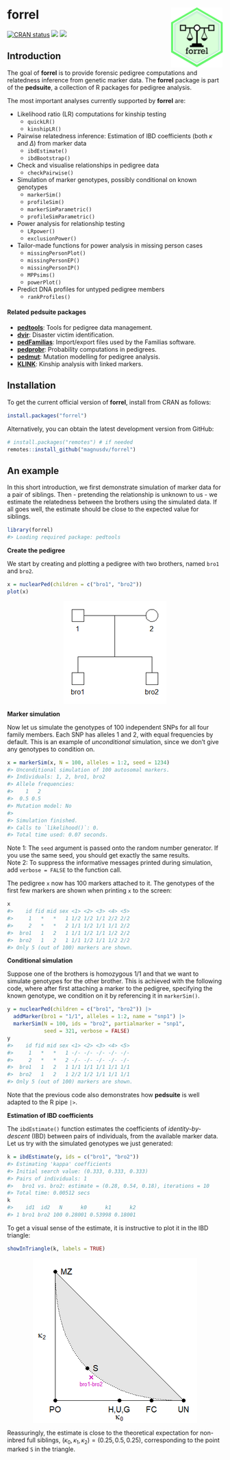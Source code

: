 
<!-- README.md is generated from README.Rmd. Please edit that file -->

# forrel <img src="man/figures/logo.png" align="right" height=140/>

<!-- badges: start -->

[![CRAN
status](https://www.r-pkg.org/badges/version/forrel)](https://CRAN.R-project.org/package=forrel)
[![](https://cranlogs.r-pkg.org/badges/grand-total/forrel?color=yellow)](https://cran.r-project.org/package=forrel)
[![](https://cranlogs.r-pkg.org/badges/last-month/forrel?color=yellow)](https://cran.r-project.org/package=forrel)
<!-- badges: end -->

## Introduction

The goal of **forrel** is to provide forensic pedigree computations and
relatedness inference from genetic marker data. The **forrel** package
is part of the **pedsuite**, a collection of R packages for pedigree
analysis.

The most important analyses currently supported by **forrel** are:

- Likelihood ratio (LR) computations for kinship testing
  - `quickLR()`
  - `kinshipLR()`
- Pairwise relatedness inference: Estimation of IBD coefficients (both
  $\kappa$ and $\Delta$) from marker data
  - `ibdEstimate()`
  - `ibdBootstrap()`
- Check and visualise relationships in pedigree data
  - `checkPairwise()`
- Simulation of marker genotypes, possibly conditional on known
  genotypes
  - `markerSim()`
  - `profileSim()`
  - `markerSimParametric()`
  - `profileSimParametric()`
- Power analysis for relationship testing
  - `LRpower()`
  - `exclusionPower()`
- Tailor-made functions for power analysis in missing person cases
  - `missingPersonPlot()`
  - `missingPersonEP()`
  - `missingPersonIP()`
  - `MPPsims()`
  - `powerPlot()`
- Predict DNA profiles for untyped pedigree members
  - `rankProfiles()`

#### Related pedsuite packages

- [**pedtools**](https://github.com/magnusdv/pedtools): Tools for
  pedigree data management.
- [**dvir**](https://github.com/magnusdv/dvir): Disaster victim
  identification.
- [**pedFamilias**](https://github.com/magnusdv/pedFamilias):
  Import/export files used by the Familias software.
- [**pedprobr**](https://github.com/magnusdv/pedprobr): Probability
  computations in pedigrees.
- [**pedmut**](https://github.com/magnusdv/pedmut): Mutation modelling
  for pedigree analysis.
- [**KLINK**](https://github.com/magnusdv/KLINK): Kinship analysis with
  linked markers.

## Installation

To get the current official version of **forrel**, install from CRAN as
follows:

``` r
install.packages("forrel")
```

Alternatively, you can obtain the latest development version from
GitHub:

``` r
# install.packages("remotes") # if needed
remotes::install_github("magnusdv/forrel")
```

## An example

In this short introduction, we first demonstrate simulation of marker
data for a pair of siblings. Then - pretending the relationship is
unknown to us - we estimate the relatedness between the brothers using
the simulated data. If all goes well, the estimate should be close to
the expected value for siblings.

``` r
library(forrel)
#> Loading required package: pedtools
```

**Create the pedigree**

We start by creating and plotting a pedigree with two brothers, named
`bro1` and `bro2`.

``` r
x = nuclearPed(children = c("bro1", "bro2"))
plot(x)
```

<img src="man/figures/README-sibs-1.png" style="display: block; margin: auto;" />

**Marker simulation**

Now let us simulate the genotypes of 100 independent SNPs for all four
family members. Each SNP has alleles 1 and 2, with equal frequencies by
default. This is an example of *unconditional* simulation, since we
don’t give any genotypes to condition on.

``` r
x = markerSim(x, N = 100, alleles = 1:2, seed = 1234)
#> Unconditional simulation of 100 autosomal markers.
#> Individuals: 1, 2, bro1, bro2
#> Allele frequencies:
#>    1   2
#>  0.5 0.5
#> Mutation model: No 
#> 
#> Simulation finished.
#> Calls to `likelihood()`: 0.
#> Total time used: 0.07 seconds.
```

Note 1: The `seed` argument is passed onto the random number generator.
If you use the same seed, you should get exactly the same results.  
Note 2: To suppress the informative messages printed during simulation,
add `verbose = FALSE` to the function call.

The pedigree `x` now has 100 markers attached to it. The genotypes of
the first few markers are shown when printing `x` to the screen:

``` r
x
#>    id fid mid sex <1> <2> <3> <4> <5>
#>     1   *   *   1 1/2 1/2 1/1 2/2 2/2
#>     2   *   *   2 1/1 1/2 1/1 1/1 2/2
#>  bro1   1   2   1 1/1 1/2 1/1 1/2 2/2
#>  bro2   1   2   1 1/1 1/2 1/1 1/2 2/2
#> Only 5 (out of 100) markers are shown.
```

**Conditional simulation**

Suppose one of the brothers is homozygous 1/1 and that we want to
simulate genotypes for the other brother. This is achieved with the
following code, where after first attaching a marker to the pedigree,
specifying the known genotype, we condition on it by referencing it in
`markerSim()`.

``` r
y = nuclearPed(children = c("bro1", "bro2")) |> 
  addMarker(bro1 = "1/1", alleles = 1:2, name = "snp1") |> 
  markerSim(N = 100, ids = "bro2", partialmarker = "snp1", 
            seed = 321, verbose = FALSE)
y
#>    id fid mid sex <1> <2> <3> <4> <5>
#>     1   *   *   1 -/- -/- -/- -/- -/-
#>     2   *   *   2 -/- -/- -/- -/- -/-
#>  bro1   1   2   1 1/1 1/1 1/1 1/1 1/1
#>  bro2   1   2   1 2/2 1/2 1/1 1/1 1/1
#> Only 5 (out of 100) markers are shown.
```

Note that the previous code also demonstrates how **pedsuite** is well
adapted to the R pipe `|>`.

**Estimation of IBD coefficients**

The `ibdEstimate()` function estimates the coefficients of
*identity-by-descent* (IBD) between pairs of individuals, from the
available marker data. Let us try with the simulated genotypes we just
generated:

``` r
k = ibdEstimate(y, ids = c("bro1", "bro2"))
#> Estimating 'kappa' coefficients
#> Initial search value: (0.333, 0.333, 0.333)
#> Pairs of individuals: 1
#>   bro1 vs. bro2: estimate = (0.28, 0.54, 0.18), iterations = 10
#> Total time: 0.00512 secs
k
#>    id1  id2   N      k0      k1      k2
#> 1 bro1 bro2 100 0.28001 0.53998 0.18001
```

To get a visual sense of the estimate, it is instructive to plot it in
the IBD triangle:

``` r
showInTriangle(k, labels = TRUE)
```

<img src="man/figures/README-triangle-1.png" style="display: block; margin: auto;" />

Reassuringly, the estimate is close to the theoretical expectation for
non-inbred full siblings,
$(\kappa_0, \kappa_1, \kappa_2) = (0.25, 0.5, 0.25)$, corresponding to
the point marked `S` in the triangle.
